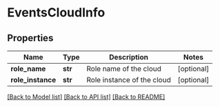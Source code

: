 # EventsCloudInfo

## Properties
Name | Type | Description | Notes
------------ | ------------- | ------------- | -------------
**role_name** | **str** | Role name of the cloud | [optional] 
**role_instance** | **str** | Role instance of the cloud | [optional] 

[[Back to Model list]](../README.md#documentation-for-models) [[Back to API list]](../README.md#documentation-for-api-endpoints) [[Back to README]](../README.md)


